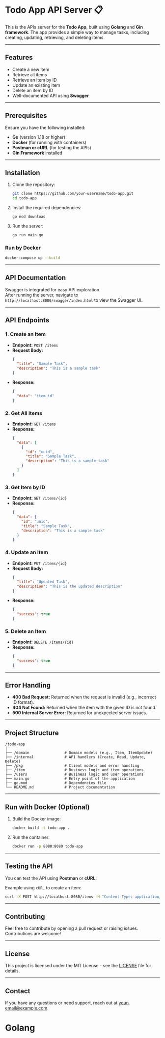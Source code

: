 # **Todo App API Server 📋**

This is the APIs server for the **Todo App**, built using **Golang** and **Gin framework**. The app provides a simple way to manage tasks, including creating, updating, retrieving, and deleting items.

---

## **Features**

- Create a new item
- Retrieve all items
- Retrieve an item by ID
- Update an existing item
- Delete an item by ID
- Well-documented API using **Swagger**

---

## **Prerequisites**

Ensure you have the following installed:

- **Go** (version 1.18 or higher)
- **Docker** (for running with containers)
- **Postman or cURL** (for testing the APIs)
- **Gin Framework** installed

---

## **Installation**

1. Clone the repository:

   ```bash
   git clone https://github.com/your-username/todo-app.git
   cd todo-app
   ```

2. Install the required dependencies:

   ```bash
   go mod download
   ```

3. Run the server:
   ```bash
   go run main.go
   ```

### **Run by Docker**

```bash
docker-compose up --build
```

---

## **API Documentation**

Swagger is integrated for easy API exploration.  
After running the server, navigate to `http://localhost:8080/swagger/index.html` to view the Swagger UI.

---

## **API Endpoints**

### **1. Create an Item**

- **Endpoint:** `POST /items`
- **Request Body:**
  ```json
  {
    "title": "Sample Task",
    "description": "This is a sample task"
  }
  ```
- **Response:**
  ```json
  {
    "data": "item_id"
  }
  ```

### **2. Get All Items**

- **Endpoint:** `GET /items`
- **Response:**
  ```json
  {
    "data": [
      {
        "id": "uuid",
        "title": "Sample Task",
        "description": "This is a sample task"
      }
    ]
  }
  ```

### **3. Get Item by ID**

- **Endpoint:** `GET /items/{id}`
- **Response:**
  ```json
  {
    "data": {
      "id": "uuid",
      "title": "Sample Task",
      "description": "This is a sample task"
    }
  }
  ```

### **4. Update an Item**

- **Endpoint:** `PUT /items/{id}`
- **Request Body:**
  ```json
  {
    "title": "Updated Task",
    "description": "This is the updated description"
  }
  ```
- **Response:**
  ```json
  {
    "success": true
  }
  ```

### **5. Delete an Item**

- **Endpoint:** `DELETE /items/{id}`
- **Response:**
  ```json
  {
    "success": true
  }
  ```

---

## **Error Handling**

- **400 Bad Request:** Returned when the request is invalid (e.g., incorrect ID format).
- **404 Not Found:** Returned when the item with the given ID is not found.
- **500 Internal Server Error:** Returned for unexpected server issues.

---

## **Project Structure**

```
/todo-app
│
├── /domain                # Domain models (e.g., Item, ItemUpdate)
├── /internal              # API handlers (Create, Read, Update, Delete)
├── /pkg                   # Client models and error handling
├── /item                  # Business logic and item operations
├── /users                 # Business logic and user operations
├── main.go                # Entry point of the application
├── go.mod                 # Dependencies file
└── README.md              # Project documentation
```

---

## **Run with Docker (Optional)**

1. Build the Docker image:

   ```bash
   docker build -t todo-app .
   ```

2. Run the container:
   ```bash
   docker run -p 8080:8080 todo-app
   ```

---

## **Testing the API**

You can test the API using **Postman** or **cURL**:

Example using `cURL` to create an item:

```bash
curl -X POST http://localhost:8080/items -H "Content-Type: application/json" -d '{"name": "New Task", "description": "Task details"}'
```

---

## **Contributing**

Feel free to contribute by opening a pull request or raising issues. Contributions are welcome!

---

## **License**

This project is licensed under the MIT License - see the [LICENSE](LICENSE) file for details.

---

## **Contact**

If you have any questions or need support, reach out at [your-email@example.com](mailto:your-email@example.com).
# Golang
